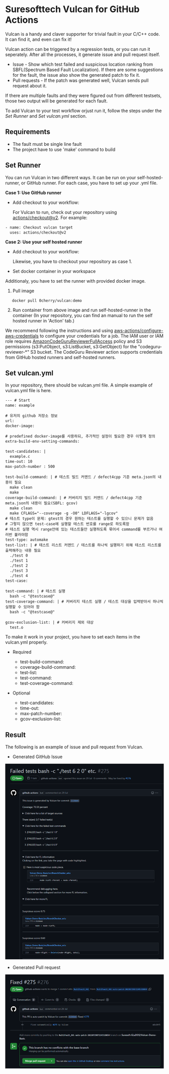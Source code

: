 # Suresofttech Vulcan for GitHub Actions

Vulcan is a handy and claver supporter for trivial fault in your C/C++ code. It can find it, and even can fix it!

Vulcan action can be triggered by a regression tests, or you can run it seperately. After all the processes, it generate issue and pull request itself.

* Issue - Show which test failed and suspicious location ranking from SBFL(Spectrum Based Fault Localization). If there are some suggestions for the fault, the issue also show the generated patch to fix it.
* Pull requests - If the patch was generated well, Vulcan sends pull request about it.

If there are multiple faults and they were figured out from different testsets, those two output will be generated for each fault.

To add Vulcan to your test workflow orjust run it, follow the steps under the *Set Runner* and *Set vulcan.yml* section.

## Requirements
* The fault must be single line fault
* The project have to use 'make' command to build

## Set Runner

You can run Vulcan in two different ways. It can be run on your self-hosted-runner, or GitHub runner. For each case, you have to set up your .yml file.


**Case 1: Use GitHub runner**

* Add checkout to your workflow:

  For Vulcan to run, check out your repository using [actions/checkout@v2](https://github.com/actions/checkout). For example:

```
- name: Checkout vulcan target
  uses: actions/checkout@v2
```


**Case 2: Use your self hosted runner**

* Add checkout to your workflow:

   Likewise, you have to checkout your repository as case 1.


* Set docker container in your workspace

Additionaly, you have to set the runner with provided docker image.

1. Pull image

```
   docker pull 0cherry/vulcan:demo
```

2. Run container from above image and run self-hosted-runner in the container
   (In your repository, you can find an manual to run the self hosted runner in 'Action' tab.)

We recommend following the instructions and using [aws-actions/configure-aws-credentials](https://github.com/aws-actions/configure-aws-credentials) to configure your credentials for a job. The IAM user or IAM role requires [AmazonCodeGuruReviewerFullAccess](https://docs.aws.amazon.com/codeguru/latest/reviewer-ug/auth-and-access-control-iam-identity-based-access-control.html#managed-full-access) policy and S3 permissions (s3:PutObject, s3:ListBucket, s3:GetObject) for the "codeguru-reviewer-*" S3 bucket.  The CodeGuru Reviewer action supports credentials from GitHub hosted runners and self-hosted runners.

## Set vulcan.yml

In your repository, there should be vulcan.yml file. A simple example of vulcan.yml file is here.

```
--- # Start
name: example

# 유저의 github 저장소 정보
url:
docker-image: 

# predefined docker-image를 사용하되, 추가적인 설정이 필요한 경우 이렇게 정의
extra-build-env-setting-commands: 

test-candidates: |
  example.c
time-out: 10
max-patch-number : 500

test-build-command: | # 테스트 빌드 커맨드 / defect4cpp 기준 meta.json의 내용이 필요
  make clean
  make
coverage-build-command: | # 커버리지 빌드 커맨드 / defect4cpp 기준 meta.json의 내용이 필요(SBFL: gcov)
  make clean
  make CFLAGS="--coverage -g -O0" LDFLAGS="-lgcov"
# 테스트 type이 문제: gtest의 경우 원하는 테스트를 실행할 수 있으니 문제가 없음
# 그렇지 않으면 test-case에 실행할 테스트 번호를 range로 하도록함
# 테스트 실행 역시 range안에 있는 테스트들만 실행하도록 묶어서 command를 부르거나 여러번 불러야함
test-type: automake
test-list: | # 테스트 리스트 커맨드 / 테스트를 하나씩 실행하기 위해 테스트 리스트를 출력해주는 내용 필요
  ./test 0
  ./test 1
  ./test 2
  ./test 3
  ./test 4
test-case: 

test-command: | # 테스트 실행
  bash -c "@testcase@"
test-coverage-command: | # 커버리지 테스트 실행 / 테스트 대상을 입력받아서 하나씩 실행할 수 있어야 함
  bash -c "@testcase@"
  
gcov-exclusion-list: | # 커버리지 제외 대상
  test.o

```

To make it work in your project, you have to set each items in the vulcan.yml properly.

* Required
  - test-build-command:
  - coverage-build-command:
  - test-list:
  - test-command:
  - test-coverage-command:

* Optional
  - test-candidates:
  - time-out:
  - max-patch-number:  
  - gcov-exclusion-list:

## Result

The following is an example of issue and pull request from Vulcan.

  * Generated GitHub Issue

![alt text](./issue.png)

  * Generated Pull request

![alt text](./pr.png)

